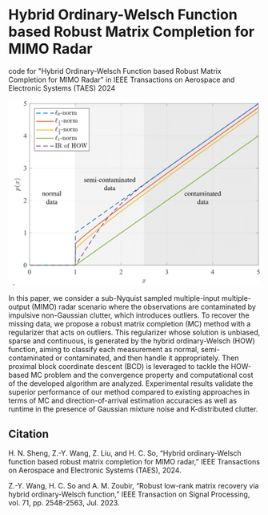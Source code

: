 # Hybrid Ordinary-Welsch Function based Robust Matrix Completion for MIMO Radar
code for "Hybrid Ordinary-Welsch Function based Robust Matrix Completion for MIMO Radar" in IEEE Transactions on Aerospace and Electronic Systems (TAES) 2024

![image](https://github.com/ShuDun23/robust-MIMO-MC/blob/main/Drawing1.png)

In this paper, we consider a sub-Nyquist sampled multiple-input multiple-output (MIMO) radar scenario where the observations are contaminated by impulsive non-Gaussian clutter, which introduces outliers. To recover the missing data, we propose a robust matrix completion (MC) method with a regularizer that acts on outliers. This regularizer whose solution is unbiased, sparse and continuous, is generated by the hybrid ordinary-Welsch (HOW) function, aiming to classify each measurement as normal, semi-contaminated or contaminated, and then handle it appropriately. Then proximal block coordinate descent (BCD) is leveraged to tackle the HOW-based MC problem and the convergence property and computational cost of the developed algorithm are analyzed. Experimental results validate the superior performance of our method compared to existing approaches in terms of MC and direction-of-arrival estimation accuracies as well as runtime in the presence of Gaussian mixture noise and K-distributed clutter.

## Citation
H. N. Sheng, Z.-Y. Wang, Z. Liu, and H. C. So, “Hybrid ordinary-Welsch function based robust matrix completion for MIMO radar,” IEEE Transactions on Aerospace and Electronic Systems (TAES), 2024.

Z.-Y. Wang, H. C. So and A. M. Zoubir, “Robust low-rank matrix recovery via hybrid ordinary-Welsch function,” IEEE Transaction on Signal Processing, vol. 71, pp. 2548-2563, Jul. 2023.

